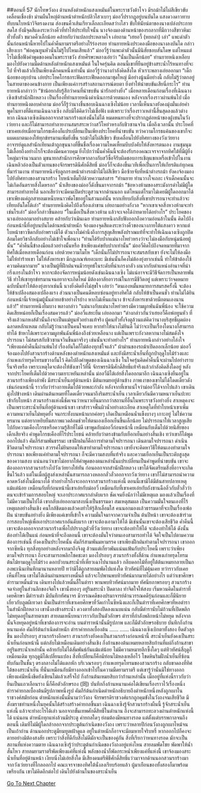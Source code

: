 ##ตอนที่ 57 นักโทษวังถง
ด้านหลังตำหนักแสงเหมันต์ในพระราชวังต้าโจว มีรถม้าไม้ไผ่สีเขียวขับเคลื่อนเชื่องช้า ม่านผืนใหญ่ด้านหน้าตำหนักปลิวไสวเบาๆ ม่ออวี่ปรากฏอยู่บนบันได แสงดวงดาวทาบทับบนใบหน้าวิจิตรงดงาม ส่องขนคิ้วเส้นเรียวเล็กละเอียดสว่างไสว ขับให้นัยน์ตาของนางเปล่งประกายสดใส ยังมีจุดสีแดงระหว่างคิ้วที่ทำให้ประทับใจนั้น
นางจ้องมองด้านหน้าของรถลากที่มีกวางสีขาวหิมะทั่วทั้งตัว ขมวดคิ้วเล็กน้อย คล้ายกับว่าแปลกประหลาดใจ เอ่ยถาม “เฮยอวี้ (หยกดำ) เล่า”
แพะดำตัวนั้นก่อนหน้านี้หายไปในค่ำคืนยามราตรีอย่างไร้ร่องรอย
ท่านยายหนิงประคองมือของนางลงบันได กล่าวเสียงเบา “พ่อคุณทูนหัวนั่นไม่รู้ไปไหนเสียแล้ว”
ม่ออวี่รู้ว่าแพะดำตัวนั้นมีนิสัยชอบสันโดษ แต่ไหนแต่ไรไม่เชื่อฟังคำพูดของคนในพระราชวัง ส่ายศีรษะพลางเอ่ยว่า “นั่นเป็นเด็กน้อย”
ท่านยายหนิงเหลือบมองไปยังความมืดด้านหลังตำหนักแสงเหมันต์ ในใจครุ่นคิด ตอนนี้เขาที่ยืนอยู่ข้างสระน้ำไร้หนทางที่จะไป ที่จริงแล้วก็เป็นเพียงเด็กคนหนึ่งเท่านั้น
ม่ออวี่รู้ว่านางกำลังคิดสิ่งใด หัวเราะพลางเอ่ยออกมา “เด็กน้อยของทุกบ้าน เอ่ยประโยคโกรธกระฟัดกระเฟียดออกมาชุดใหญ่ มีอย่างนู้นมีอย่างนี้ กลับไม่รู้ว่าตกอยู่ในสายตาของคนข้างกาย เป็นเพียงแค่การสร้างสถานการณ์ตบตา ยิ่งทำให้น่าขบขันเสียนี่กระไร”
ท่านยายหนิงกล่าวว่า “ข้าน้อยกลับรู้สึกว่าคนที่น่าขบขัน น่ารักอย่างยิ่ง”
เมื่อหลายเดือนก่อนเรื่องที่เฉินฉางเซิงเข้าสำนักฝึกหลวง เป็นเรื่องที่ท่านยายหนิงดำเนินการด้วยตนเอง หลังจากเรื่องราวผ่านพ้นไป เมื่อท่านยายหนิงตอบคำถาม ม่ออวี่ก็รู้ว่านางชื่นชอบเฉินฉางเซิงไม่น้อย เวลานี้เห็นนางยังคงมุ่งมั่นเอ่ยคำพูดในทางที่ดีแทนเฉินฉางเซิง กลับมิได้คิดว่าไม่เชื่อฟัง แต่เพราะว่าเรื่องราวเหล่านี้สิ้นสุดลงแล้วต่างหาก
เฉินฉางเซิงเดินออกจากสวนรกร้างแห่งนั้นไม่ได้ หมดหนทางที่จะปรากฏต่อหน้าของฝูงชนในวังเว่ยยาง และก็ไม่สามารถทำลายงานสมรสระหว่างสวีโหย่วหรงกับชิวซานจวิน เมื่อถึงเวลานั้น ประโยคที่เขาเคยเอ่ยเมื่อยามโกรธเคืองก็แปรเปลี่ยนเป็นเพียงประโยคที่น่าขบขัน ทว่าความโกรธแค้นของเขาก็จะแผดเผาตนเองให้ทุกข์ทรมานเพิ่มยิ่งขึ้น
รถม้าไม้ไผ่สีเขียว ขับเคลื่อนไปยังทิศทางของวังเว่ยยาง
อาจารย์ดูแลสำนักเทียนเต้าถูกขุนนางที่ขึ้นชื่อเรื่องความโหดเหี้ยมบีบบังคับให้สังหารตนเอง งานชุมนุมไม้เลื้อยถึงอย่างไรก็จะต้องมีคนควบคุม ยิ่งไปกว่านั้นค่ำคืนนี้จะต้องรับรองคณะเจรจาจากทิศใต้ที่มีผู้ยิ่งใหญ่มาจำนวนมาก มุขนายกสำนักการศึกษากลางกับสวีซื่อจีรับผิดชอบการเชิญแขกเหรื่อเข้าไปในงาน เฉินหลิวอ๋องเป็นตัวแทนของจักรพรรดินีศักดิ์สิทธิ์ ม่ออวี่ก็จะต้องขึ้นเวทีเพื่อเป็นการให้เกียรติแก่ทุกคนที่มาร่วมงาน
ท่านยายหนิงจับลูกกรงหน้าต่างรถม้าไม้ไผ่สีเขียว มือซ้ายจับที่หน้าต่างรถม้า ยังคงจ้องมองไปยังทิศทางของสวนรกร้าง ใบหน้าเต็มไปด้วยความสงสาร
“ท่านยาย ท่านวางใจเถอะ เจ้าเด็กคนนั้นจะไม่เกิดอันตรายสิ่งใดหรอก”
น้ำเสียงของม่ออวี่ดังขึ้นมาจากรถม้า “ข้อหวงห้ามของสระมังกรดำไม่มีผู้ใดสามารถทำลายได้ นอกเสียว่าจะมีคนเปิดประตูสวนจากด้านนอก แต่ไหนแต่ไรมาไม่เคยมีผู้ใดออกมาได้ เขาเพียงแค่ถูกสายลมเหน็บหนาวพัดโชยอยู่ในสวนแค่นั้น หากเทียบกับสิ่งที่เขาปรารถนาจะทำแล้วจะเทียบอันใดได้เล่า”
ท่านยายหนิงคิดไปถึงเรื่องเล่าขาน เอ่ยถามอย่างกังวล “หากเขาเจอสิ่งหวงห้ามจะทำเช่นไรเล่า”
ม่ออวี่กล่าวขึ้นตอบ “ในเมื่อเป็นสิ่งหวงห้าม แล้วจะเจอได้ง่ายดายได้อย่างไร”
ประโยคของนางเอ่ยออกมาอย่างสบาย คล้ายกับว่าเมินเฉย ท่านยายหนิงกลับฟังออกถึงความอ่อนล้าในนั้น คิดไปถึงก่อนหน้านี้ที่อยู่บนบันไดด้านหน้าตำหนัก จ้องมองจุดสีแดงระหว่างคิ้วของนางภายใต้แสงดาว หากแต่ใบหน้าขาวซีดกลับอำพรางมิได้ ตัวนางไม่คำนึงถึงการสูญเสียพลังปราณแท้ที่จะทำให้เฉินฉางเซิงถูกปิดล้อมโดยวิชาลึกลับอย่างไม่เข้าใจเพื่อนาง
“ท่านได้รับปากแม่นางโหย่วหรงว่าจะไม่ลงมือกับหนุ่มน้อยผู้นั้น”
“ค่ำคืนนี้ข้าลงมือแล้วอย่างนั้นหรือ ข้าเพียงแค่ขยับปากเท่านั้น”
ม่ออวี่คิดไปถึงจดหมายที่มาจากทิศใต้เมื่อหลายเดือนก่อน เอ่ยด้วยความโมโห “เด็กนั่นก็ไม่ปรารถนาจะสมรสกับเขา ยังจะไม่ให้ลงมือ ไม่ให้ทำร้ายเขา ไม่ให้สังหารเขา มีกฎเกณฑ์เยอะแยะ มิเช่นนั้นก็คงไม่ต้องยุ่งยากเช่นนี้ ทำให้ข้าต้องใช้ความคิดมากมาย”
นางเป็นผู้ที่ฝึกฝนจนมีวรยุทธ์ในระดับที่น่าเกรงกลัว ผนวกกับตำแหน่งอำนาจที่น่ากริ่งเกรงในต้าโจว หากจะต้องจัดการหนุ่มน้อยดังเช่นเฉินฉางเซิง ไม่แน่อาจจะมีวิธีจัดการเป็นหลายพันวิธี ทำให้เขาทุกข์ทรมานจนอยากจะเกิดใหม่ มิต้องอาลัยอาวรณ์ในการมีชีวิตอยู่ แต่เพราะว่าจดหมายฉบับนั้นทำให้ต้องยุ่งยากเช่นนี้
นางยิ่งคิดยิ่งไม่สุขใจ เอ่ยว่า “ตนเองหมั้นหมายการสมรสครั้งนี้ จะต้องให้ข้าเปลืองสมองเปลืองแรง ส่วนนางเป็นคนดีหลบซ่อนอยู่ทางทิศใต้ กลับให้ข้าเป็นคนชั่ว ท่านไม่ได้ยินก่อนหน้านี้เจ้าหนุ่มผู้นั้นด่าทอข้าอย่างไรบ้าง หากไม่เห็นแก่นาง ข้าจะสังหารเขาด้วยมือตนเองนานแล้ว!”
ท่านยายหนิงยิ้มบาง พลางกล่าว “แม่นางกับแม่นางโหย่วหรงมีความผูกพันฉันพี่น้อง จะใช้ความคิดเสียหน่อยก็เป็นเรื่องสมควรแล้ว”
ม่ออวี่แสยะยิ้ม เอ่ยออกมา “ต่างกล่าวกันว่าเฮยอวี้คือพ่อทูนหัว ที่จริงแล้วนกหงส์ตัวนั้นถึงจะเป็นแม่ทูนหัวอย่างแท้จริง ผู้คนทั่วทั้งจิงตูล้วนแต่คิดว่านางบริสุทธิ์ผุดผ่อง ฉลาดหลักแหลม กลับไม่รู้ว่านางเป็นคนใจแคบ หากทำให้นางไม่ยินดี ไม่ว่าจะเป็นเรื่องใดนางก็สามารถทำได้ ข้าหาได้เพราะความผูกพันฉันพี่น้องถึงช่วยเหลือนาง แต่เป็นเพราะกังวลหากนางไม่สมดังใจปรารถนา ไม่สมรสกับชิวซานจวินขึ้นมาจริงๆ เช่นนั้นจะทำอย่างไร”
ท่านยายหนิงกล่าวอย่างโล่งใจ “เพียงแค่ค่ำคืนนี้ผ่านพ้นไป เรื่องอันใดก็ไม่ต้องทุกข์ใจแล้ว”
ผ้าม่านของรถม้าเปิดออกเล็กน้อย ม่ออวี่จ้องมองไปยังสวนรกร้างด้านหลังของตำหนักแสงเหมันต์ และยังมีสระน้ำเย็นที่ถูกป่าฤดูใบไม้ร่วงและกำแพงเก่าทรุดโทรมขวางกั้นไว้ คิดไปถึงคำพูดของเฉินฉางเซิง ในใจครุ่นคิดค่ำคืนนี้จะผ่านไปอย่างราบรื่นจริงหรือ เพราะเหตุใดจะต้องให้ขังเขาไว้ที่นี่ จักรพรรดินีศักดิ์สิทธิ์แท้จริงแล้วกำลังคิดสิ่งใดอยู่
หลังจากประโยคที่เต็มไปด้วยความเยาะหยันเหล่านั้น ม่ออวี่มิได้เอ่ยสิ่งใดออกมาอีก เฉินฉางเซิงยืนอยู่ในสวนรกร้างเพียงลำพัง มีสระน้ำเย็นอยู่ด้านหน้า มีต้นเหมยอยู่ด้านข้าง ภาพเงาของเขาไม่ได้โดดเดี่ยวดังเช่นก่อนหน้านี้ ราวกับว่าร่างกายเต็มไปด้วยพละกำลัง
หลังจากที่เขาแน่ใจว่าม่ออวี่ได้จากไปแล้ว เขาเดินมุ่งไปข้างหน้า เดินผ่านต้นเหมยที่โดดเดี่ยวจนมาถึงริมสระน้ำเย็น เวลาเดียวกันมีความหนาวเย็นปะทะเข้ากับใบหน้า
สวนรกร้างแห่งนี้ชัดเจนว่าหนาวเย็นมากกว่าสถานที่อื่นในพระราชวังอย่างยิ่ง สาเหตุคงจะเป็นเพราะสระน้ำเย็นที่อยู่ด้านหน้าเขา เขาสำรวจพื้นผิวน้ำอย่างละเอียด สาเหตุใดที่ทำใบหน้าเขาเพิ่มความหนาวเย็นไม่หยุดยั้ง จนกระทั่งบนหน้าผากค่อยๆ เกิดเป็นเหมือนน้ำแข็งบางๆ เกาะอยู่
ไม่ใช่ความทรมาน แต่อยากหยิบยืมสภาพแวดล้อมช่วยให้ตนเองเยือกเย็นขึ้นเล็กน้อย ไม่ปรารถนาให้เวลาสูญเสียไปกับความเคืองโกรธหรือความรู้สึกที่ไม่ดี เขาพูดกับม่ออวี่ก่อนหน้านี้ เหมือนกับเต็มไปด้วยนิสัยของเด็กเสียจริง คำพูดโกรธเคืองที่ไร้ประโยชน์ คล้ายกับว่าตรงข้ามกับเยือกเย็นอย่างสิ้นเชิง ทว่าเขาก็ได้พูดออกไปแล้ว
คัมภีร์สามพันธรรมะ เขาฝึกฝนก็คือการทำตามใจปรารถนา เดินตามใจปรารถนา ดำเนินชีวิตตามใจปรารถนา สวรรค์ไม่ยินยอมให้เขาทำตามใจปรารถนา เขายิ่งจะคิดหาวิธีให้ตนเองทำตามใจปรารถนา ขอเพียงแค่ทำตามใจปรารถนา ก็จะมีความสงบที่แท้จริง และความเยือกเย็นเป็นระดับสูงสุดของความสงบ
แน่นอนว่าเขาไม่อยากให้คำพูดของตนเหล่านั้นแปรเปลี่ยนเป็นคำพูดที่น่าขบขัน เขาจะต้องออกจากสวนรกร้างไปวังเว่ยยางให้ทัน ก่อนออกจากสำนักฝึกหลวง เขาได้จัดเตรียมสิ่งที่อาจจะเกิดขึ้นไว้แล้ว แต่ในเมื่อผู้สูงส่งเหล่านั้นสามารถลวงหลอกลั่วลั่วออกจากวังเว่ยยาง เขาก็ไม่สามารถนำความคาดหวังส่งในมือนางได้
ทำอย่างไรถึงจะออกจากสวนรกร้างแห่งนี้ ตอนนี้เขามิได้มีต้นสายปลายเหตุแม้แต่น้อย เหมือนกับที่ก่อนหน้านี้เขาเอ่ยกับม่ออวี่ เหมือนกับที่เขาเคยเอ่ยกับถังซานฉือลิ่วกับลั่วลั่วว่าตนจะเข้าร่วมการสอบใหญ่ จะเอาประกาศแรกลำดับแรก
ชัดเจนยิ่งนักว่าไม่มีเหตุผล มองแล้วเป็นเรื่องที่ไม่มีความเป็นไปได้ เขากลับเอ่ยออกมาสงบนิ่งเป็นธรรมดา สมเหตุสมผล เป็นความมั่นใจตนเองที่ไร้เหตุผลอย่างสิ้นเชิง คนใกล้ชิดมองแล้วคงทำให้รู้สึกเลื่อมใส คนนอกมองแล้วธรรมดาที่จะเป็นเรื่องเพ้อฝัน น่าขบขันอย่างยิ่ง
มีเพียงแค่เขาที่เข้าใจ ความมั่นใจมาจากความจำเป็น ต้นปีหน้า เขาจะต้องเข้าร่วมการสอบใหญ่เพื่อเอาประกาศแรกอันดับแรก เขาจะต้องเอามาให้ได้ มิเช่นนั้นเขาจะต้องเสียชีวิต ค่ำคืนนี้ เขาจะต้องออกจากสวนรกร้างเพื่อไปปรากฏตัวที่วังเว่ยยาง เขาจะต้องทำให้ได้
จะต้องทำให้ได้ ดังนั้นต้องทำได้เป็นแน่ ก่อนหน้าที่จะถึงตอนนี้ เขาจะต้องมั่นใจว่าตนเองสามารถทำได้ จิตใจเป็นไปตามความต้องการเช่นนี้
ยังคงเป็นประโยคนั้น คัมภีร์สามพันมหามรรค เขาเพียงฝึกฝนทำตามใจปรารถนา
เขาออกจากซีหนิง ทุกสิ่งทุกอย่างหลังจากมาถึงจิงตู ล้วนแต่เกี่ยวพันแน่นแฟ้นกับประโยคนี้
เพราะว่าเพียงตามใจปรารถนา ถึงจะสามารถพลิกโชคชะตา
มองไปรอบๆ สวนรกร้างทั้งสี่ด้าน กำแพงเก่าทรุดโทรม ต้นไม้ยามฤดูใบไม้ร่วง ดอกบัวบนสระน้ำที่เหี่ยวเฉาไปนานแล้ว กลีบดอกไม้ที่อยู่ใต้ต้นเหมยกลายเป็นกองพะเนินเทินทึกมานานหลายปี ทว่ามิได้ถูกสายลมพัดไปแห่งใด
ทิวทัศน์ที่ไม่คุ้นเคย ทว่าราวกับเคยเห็นที่ไหน
เขาไม่ได้เดินผ่านหนทางหมื่นลี้ แล้วจะไปพานพบทิวทัศน์มากมายได้อย่างไร
แต่ว่าเขาศึกษาตำรามาหมื่นม้วน เดินทางไปแล้วหมื่นลี้ในตำรา พานพบทิวทัศน์มากมาย
ทัศนียภาพรอบๆ สวนรกร้างจดจำอยู่ในส่วนลึกของจิตใจ เขานั่งยองๆ อยู่ริมสระน้ำ ปิดตาลง ทำจิตใจให้สงบ เริ่มหวนคิดในตำราที่เคยศึกษา
มีตำราเต๋า มีบันทึกทัศนาจร มีวรรณคดีของปรมาจารย์ด้านวรรณคดีรุ่นก่อนและก็มีนิยายเกี่ยวกับภูตผีเทวดา
นั่นเป็นตำราที่เขาเคยศึกษาที่วัดเก่าในซีหนิงและก็เป็นตำราที่เคยศึกษาที่หอตำราในสำนักฝึกหลวง
เขานั่งลงข้างสระน้ำ ดวงตาทั้งสองปิดลงแนบแน่น กลับมีตำรานับไม่ถ้วนที่เปิดพลิกไม่หยุดอยู่ในสายตาเขา
สายลมเหน็บหนาวราวกับเป็นตัวอักษร ตำราที่กำลังพลิกหน้าไม่หยุด หลังจากนั้นจึงหยุดอยู่หน้าที่เขาต้องการจะอ่าน
บนตำราหน้านั้นมีรูปภาพ และก็มีตัวอักษรอธิบาย
บันทึกกิ่งก้านหนานเค่อ
คัมภีร์ต้นกำเนิดตำหนัก
ตำราค่ายกลเบื้องต้น
......
......
เฉินฉางเซิงเบิกตาทั้งสอง ยืดตัวลุกขึ้น มองไปรอบๆ สวนรกร้างอีกครา
สวนรกร้างยังคงเป็นสวนรกร้างก่อนหน้านี้ สระน้ำเย็นยังคงเป็นสระน้ำเย็นก่อนหน้านี้ แต่กลับไม่เหมือนเดิมอย่างสิ้นเชิง
กิ่งก้านของต้นเหมยหลายสิบก้านที่แผ่กิ่งก้านสาขาอยู่ริมสระน้ำเหล่านั้น คล้ายกับไม่ได้สัมพันธ์กันแม้แต่น้อย ไม่มีความหมายลึกซึ้งใดๆ แต่ทิวทัศน์สี่ฤดูก็เหมือนเดิม ทุกฤดูมิได้เปลี่ยนแปลง สิ่งที่เปลี่ยนก็คือมีท่อนไม้หลงเหลือไว้
โขดหินริมฝั่งน้ำเย็นที่ซ้อนทับกันเป็นชั้นๆ ตรงกลางไม่ได้แตกหัก บริเวณรอบๆ กำแพงทรุดโทรมของสวนรกร้าง กลับขาดลงที่ทิศใต้ของสระน้ำเย็น ที่นั่นเหมือนกับมีทางออกเข้าไปในความมืดยามราตรี แต่เขารู้ว่านั่นมิใช่ทางออก เพียงแค่มีหนึ่งขีดยังเขียนไม่แล้วเสร็จไป
กิ่งก้านต้นเหมยสิบกว่าก้านเหล่านั้น เมื่ออยู่ที่แห่งนี้ราวกับว่ายืนเป็นแถวเลือนราง
นี่ก็คือตัวอักษรถง (同)
บันทึกกิ่งก้านหนานเค่อได้เขียนเรื่องราวไว้เรื่องหนึ่ง ตำราค่ายกลเบื้องต้นมีรูปภาพหนึ่งรูป คัมภีร์ต้นกำเนิดตำหนักอธิบายถึงตำหนักหนึ่งหลังถูกเผาในราชวงศ์สมัยก่อน
ตำหนักแห่งนั้นมีนามว่าวังถง
จักรพรรดิราชวงศ์แรกถูกคุมขังในวังถงจนเสียชีวิต
มีสังฆราชท่านหนึ่งในยุคนั้นได้สร้างสร้างค่ายกลขึ้นมา
เฉินฉางเซิงรู้จักสวนรกร้างผืนนี้ รู้จักสระน้ำเย็นแห่งนี้ แล้วจะทำอะไรได้เล่า
นอกจากขั้นเทพศักดิ์สิทธิ์ในตำนาน ถึงจะสามารถทะลวงผ่านตำหนักแห่งนี้ได้
แน่นอน ตำหนักทุกแห่งล้วนมีประตู ค่ายกลใดๆ ย่อมต้องมีหนทางรอด
แต่ตั้งแต่บรรพกาลจนถึงตอนนี้ เดิมทีไม่มีผู้ใดกล้าออกจากประตูต้นกำเนิดของวังถง
เพราะว่าหลายปีก่อนวังถงถูกเผาไหม้จนเป็นเถ้าถ่าน ด้านนอกประตูมียมทูตเฝ้าดูแล อยู่ในตำหนักก็อาจจะมีลมหายใจริบหรี่ หากออกไปก็คงจะตายอย่างมิต้องสงสัย
เพราะว่าสิ่งที่ดีกับสิ่งไม่ดีมักจะเป็นของคู่กัน สิ่งที่เรียกว่าหนทางรอด มักจะเป็นสถานที่แห่งความตาย
เฉินฉางเซิงรู้ว่าประตูต้นกำเนิดของวังถงอยู่แห่งไหน
สายลมพัดโชย พัดพาให้น้ำสั่นไหว
สายลมยามราตรีพัดเพียงแค่ที่แห่งนี้ พลังของน้ำก็พัดกระหน่ำเพียงแค่ที่แห่งนี้
เขาจ้องมองสระน้ำเย็นที่อยู่ด้านหน้า เงียบนิ่งไม่เอ่ยสิ่งใด
มีเสียงดนตรีพิธีศักดิ์สิทธิ์แว่วมาจากด้านนอกสวนรกร้างมาจากวังเว่ยยางที่ไกลออกไป
คณะเจรจาของทิศใต้นั่งลงเรียบร้อยแล้ว ผู้มาเยือนของทั้งสองก็มาพร้อมเพรียงกัน
เขาไม่คิดอีกต่อไป เดินไปยังด้านในของสระน้ำเย็น




[Go To Next Chapter]( ./59.md)
